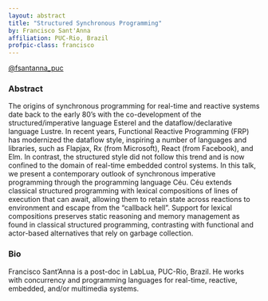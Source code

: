```yaml
---
layout: abstract
title: "Structured Synchronous Programming"
by: Francisco Sant'Anna
affiliation: PUC-Rio, Brazil
profpic-class: francisco
---
```


[@fsantanna_puc](https://twitter.com/fsantanna_puc)

### Abstract 

The origins of synchronous programming for real-time and reactive systems date back to the early 80’s with the co-development of the structured/imperative language Esterel and the dataflow/declarative language Lustre. In recent years, Functional Reactive Programming (FRP) has modernized the dataflow style, inspiring a number of languages and libraries, such as Flapjax, Rx (from Microsoft), React (from Facebook), and Elm. In contrast, the structured style did not follow this trend and is now confined to the domain of real-time embedded control systems. In this talk, we present a contemporary outlook of synchronous imperative programming through the programming language Céu. Céu extends classical structured programming with lexical compositions of lines of execution that can await, allowing them to retain state across reactions to environment and escape from the “callback hell”. Support for lexical compositions preserves static reasoning and memory management as found in classical structured programming, contrasting with functional and actor-based alternatives that rely on garbage collection.

### Bio

Francisco Sant’Anna is a post-doc in LabLua, PUC-Rio, Brazil. He works with concurrency and programming languages for real-time, reactive, embedded, and/or multimedia systems.